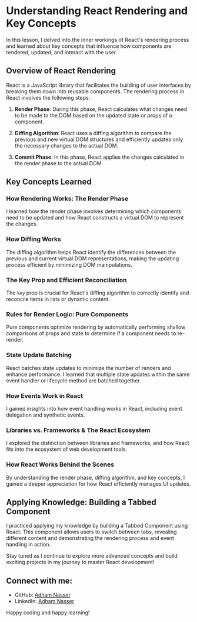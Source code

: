 # Understanding React Rendering and Key Concepts

In this lesson, I delved into the inner workings of React's rendering process and learned about key concepts that influence how components are rendered, updated, and interact with the user.

## Overview of React Rendering

React is a JavaScript library that facilitates the building of user interfaces by breaking them down into reusable components. The rendering process in React involves the following steps:

1. **Render Phase**: During this phase, React calculates what changes need to be made to the DOM based on the updated state or props of a component.

2. **Diffing Algorithm**: React uses a diffing algorithm to compare the previous and new virtual DOM structures and efficiently updates only the necessary changes to the actual DOM.

3. **Commit Phase**: In this phase, React applies the changes calculated in the render phase to the actual DOM.

## Key Concepts Learned

### How Rendering Works: The Render Phase

I learned how the render phase involves determining which components need to be updated and how React constructs a virtual DOM to represent the changes.

### How Diffing Works

The diffing algorithm helps React identify the differences between the previous and current virtual DOM representations, making the updating process efficient by minimizing DOM manipulations.

### The Key Prop and Efficient Reconciliation

The `key` prop is crucial for React's diffing algorithm to correctly identify and reconcile items in lists or dynamic content.

### Rules for Render Logic: Pure Components

Pure components optimize rendering by automatically performing shallow comparisons of props and state to determine if a component needs to re-render.

### State Update Batching

React batches state updates to minimize the number of renders and enhance performance. I learned that multiple state updates within the same event handler or lifecycle method are batched together.

### How Events Work in React

I gained insights into how event handling works in React, including event delegation and synthetic events.

### Libraries vs. Frameworks & The React Ecosystem

I explored the distinction between libraries and frameworks, and how React fits into the ecosystem of web development tools.

### How React Works Behind the Scenes

By understanding the render phase, diffing algorithm, and key concepts, I gained a deeper appreciation for how React efficiently manages UI updates.

## Applying Knowledge: Building a Tabbed Component

I practiced applying my knowledge by building a Tabbed Component using React. This component allows users to switch between tabs, revealing different content and demonstrating the rendering process and event handling in action.

Stay tuned as I continue to explore more advanced concepts and build exciting projects in my journey to master React development!

## Connect with me:
- GitHub: [Adham Nasser](https://github.com/Adham-XIII)
- LinkedIn: [Adham Nasser](https://www.linkedin.com/in/adham-nasser-xiii/)

Happy coding and happy learning!